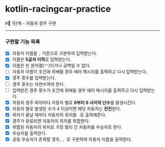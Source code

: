 # kotlin-racingcar-practice

#🚀 1단계 - 자동차 경주 구현

---
### 구현할 기능 목록
- [x] 자동차 이름을 `,` 기준으로 구분하여 입력받는다.
- [x] 이름은 **5글자 이하**로 입력받는다.
- [x] 이름은 빈 문자열(`""`)이거나 공백일 수 없다.
- [ ] 자동차 이름이 조건에 위배될 경우 에러 메시지를 출력하고 다시 입력받는다.
- [x] 경주 횟수를 입력받는다.
- [ ] 경주 횟수는 자연수여야 한다.
- [ ] 입력받은 경주 횟수가 조건에 위배될 경우 에러 메시지를 출력하고 다시 입력받는다.
- [x] 자동차 경주 회차마다 자동차 별로 **0부터 9 사이의 난수**를 발생시킨다.
- [x] 자동차 별로 발생된 수가 4 이상이면 해당 자동차는 **전진**한다.
- [x] 회차가 끝날 때마다 자동차의 위치를 `-`로 출력해준다.
- [x] 경주가 완료되면 자동차의 위치를 취합한다.
- [x] 취합된 자동차의 위치로 가장 멀리 간 자동차를 우승자로 한다.
- [x] 우승자를 출력한다.
- [x] 공동 우승자가 존재할 경우, `, `로 구분하여 자동차 이름을 출력한다.